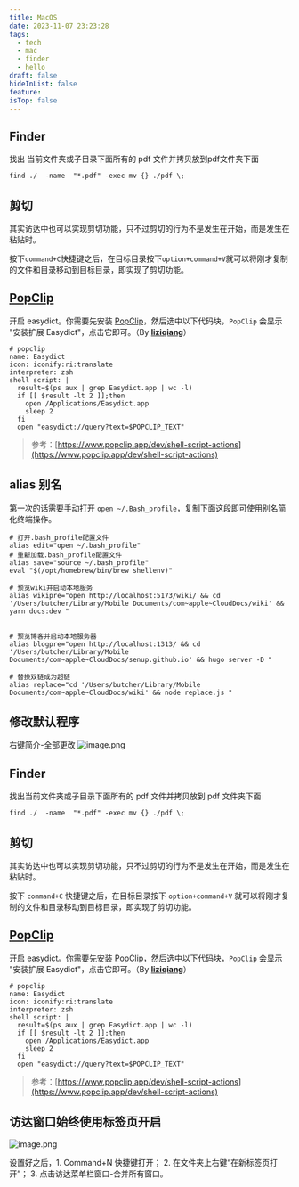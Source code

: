```yaml
---
title: MacOS
date: 2023-11-07 23:23:28
tags:
  - tech
  - mac
  - finder
  - hello
draft: false
hideInList: false
feature: 
isTop: false
---
```


## Finder

找出 当前文件夹或子目录下面所有的  pdf 文件并拷贝放到pdf文件夹下面
```
find ./  -name  "*.pdf" -exec mv {} ./pdf \;
```


## 剪切
其实访达中也可以实现剪切功能，只不过剪切的行为不是发生在开始，而是发生在粘贴时。

按下`command+C`快捷键之后，在目标目录按下`option+command+V`就可以将刚才复制的文件和目录移动到目标目录，即实现了剪切功能。





## [PopClip](https://github.com/tisfeng/Easydict/blob/main/README.md) 


开启 easydict。你需要先安装 [PopClip](https://pilotmoon.com/popclip/)，然后选中以下代码块，`PopClip` 会显示 "安装扩展 Easydict"，点击它即可。（By **[liziqiang](https://github.com/liziqiang)**）

```shell
# popclip
name: Easydict
icon: iconify:ri:translate
interpreter: zsh
shell script: |
  result=$(ps aux | grep Easydict.app | wc -l)
  if [[ $result -lt 2 ]];then
    open /Applications/Easydict.app
    sleep 2
  fi
  open "easydict://query?text=$POPCLIP_TEXT"
```

> 参考：[https://www.popclip.app/dev/shell-script-actions](https://www.popclip.app/dev/shell-script-actions)


## alias 别名

第一次的话需要手动打开 `open ~/.Bash_profile`，复制下面这段即可使用别名简化终端操作。

```shell
# 打开.bash_profile配置文件
alias edit="open ~/.bash_profile"
# 重新加载.bash_profile配置文件
alias save="source ~/.bash_profile"
eval "$(/opt/homebrew/bin/brew shellenv)"

# 预览wiki并启动本地服务
alias wikipre="open http://localhost:5173/wiki/ && cd '/Users/butcher/Library/Mobile Documents/com~apple~CloudDocs/wiki' && yarn docs:dev "


# 预览博客并启动本地服务器
alias blogpre="open http://localhost:1313/ && cd '/Users/butcher/Library/Mobile Documents/com~apple~CloudDocs/senup.github.io' && hugo server -D "

# 替换双链成为超链
alias replace="cd '/Users/butcher/Library/Mobile Documents/com~apple~CloudDocs/wiki' && node replace.js "

```



## 修改默认程序
右键简介-全部更改
![image.png](https://bestkxt.oss-cn-guangzhou.aliyuncs.com/img/202311301238958.png)

<!--more-->

## Finder

找出当前文件夹或子目录下面所有的  pdf 文件并拷贝放到 pdf 文件夹下面
```
find ./  -name  "*.pdf" -exec mv {} ./pdf \;
```


## 剪切
其实访达中也可以实现剪切功能，只不过剪切的行为不是发生在开始，而是发生在粘贴时。

按下 `command+C` 快捷键之后，在目标目录按下 `option+command+V` 就可以将刚才复制的文件和目录移动到目标目录，即实现了剪切功能。





## [PopClip](https://github.com/tisfeng/Easydict/blob/main/README.md) 


开启 easydict。你需要先安装 [PopClip](https://pilotmoon.com/popclip/)，然后选中以下代码块，`PopClip` 会显示 "安装扩展 Easydict"，点击它即可。（By **[liziqiang](https://github.com/liziqiang)**）

```shell
# popclip
name: Easydict
icon: iconify:ri:translate
interpreter: zsh
shell script: |
  result=$(ps aux | grep Easydict.app | wc -l)
  if [[ $result -lt 2 ]];then
    open /Applications/Easydict.app
    sleep 2
  fi
  open "easydict://query?text=$POPCLIP_TEXT"
```

> 参考：[https://www.popclip.app/dev/shell-script-actions](https://www.popclip.app/dev/shell-script-actions)

## 访达窗口始终使用标签页开启
![image.png](https://bestkxt.oss-cn-guangzhou.aliyuncs.com/img/202311301446302.png)


设置好之后，1. Command+N 快捷键打开； 2. 在文件夹上右键“在新标签页打开”； 3. 点击访达菜单栏窗口-合并所有窗口。

